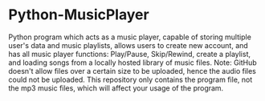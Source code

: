 # Python-MusicPlayer
Python program which acts as a music player, capable of storing multiple user's data and music playlists, allows users to create new account, and has all music player functions: Play/Pause, Skip/Rewind, create a playlist, and loading songs from a locally hosted library of music files. Note: GitHub doesn't allow files over a certain size to be uploaded, hence the audio files could not be uploaded. This repository only contains the program file, not the mp3 music files, which will affect your usage of the program.
